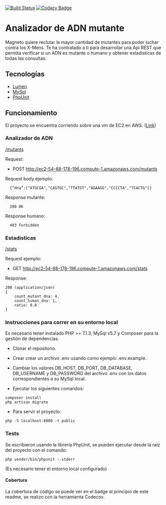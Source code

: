 [![Build Status](https://travis-ci.org/romanopablo/mutant-dna-analizer-api.svg?branch=master)](https://travis-ci.org/romanopablo/mutant-dna-analizer-api)
[![Codacy Badge](https://api.codacy.com/project/badge/Coverage/aae820713e2a4fa59a479a1a82826710)](https://www.codacy.com/app/romanopablo/mutant-dna-analizer-api?utm_source=github.com&utm_medium=referral&utm_content=romanopablo/mutant-dna-analizer-api&utm_campaign=Badge_Coverage)

# Analizador de ADN mutante

Magneto quiere reclutar la mayor cantidad de mutantes para poder luchar
contra los X-Mens.
Te ha contratado a ti para desarrollar una Api REST que permita verificar si un ADN es mutante o humano y obtener estadisticas de todas las consultas.

## Tecnologías 

- [Lumen](https://lumen.laravel.com/)
- [MySql](https://www.mysql.com/)
- [PhpUnit](https://phpunit.de/)

## Funcionamiento 
El proyecto se encuentra corriendo sobre una vm de EC2 en AWS. ([Link](http://ec2-54-88-178-196.compute-1.amazonaws.com))

### Analizador de ADN

[/mutants](http://ec2-54-88-178-196.compute-1.amazonaws.com/mutants)

Request: 
- POST http://ec2-54-88-178-196.compute-1.amazonaws.com/mutants


Request body ejemplo:

```
  {“dna”:["ATGCGA","CAGTGC","TTATGT","AGAAGG","CCCCTA","TCACTG"]}
```

Response mutante:

```
  200 OK
```
Response humano:
```
  403 Forbidden
```


### Estadisticas

[/stats](http://ec2-54-88-178-196.compute-1.amazonaws.com/stats)


Request ejemplo: 
- GET http://ec2-54-88-178-196.compute-1.amazonaws.com/stats

Response:

```
200 (application/json)
{
    count_mutant_dna: 4,
    count_human_dna: 1,
    ratio: 0.8
}
```


### Instrucciones para correr en su entorno local

Es necesario tener instalado PHP >= 7.1.3, MySql v5.7 y Composer para la gestión de dependencias.

- Clonar el repositorio.

- Crear crear un archivo .env usando como ejemplo .env.example.

- Cambiar los valores DB_HOST, DB_PORT, DB_DATABASE, DB_USERNAME y DB_PASSWORD del archivo .env con los datos correspondientes a su MySql local.

- Ejecutar los siguientes comandos:
```
composer install
php artisan migrate
```

- Para servir el proyecto:
```
php -S localhost:8000 -t public

```

### Tests

Se escribieron usando la librería PhpUnit, se pueden ejecutar desde la raíz del proyecto con el comando:
```
php vendor/bin/phpunit --stderr
```
(Es necesario tener el entorno local configurado)

#### Cobertura

La cobertura de código se puede ver en el badge al principio de este readme, se realizo con la herramienta Codecov. 
